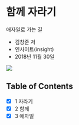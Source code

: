 # 함께 자라기

애자일로 가는 길


* 김창준 저
* 인사이트(insight) 
* 2018년 11월 30일

<img src="http://image.yes24.com/goods/67350256/400x0">

## Table of Contents

- [x] 1 자라기
- [x] 2 함께
- [x] 3 애자일